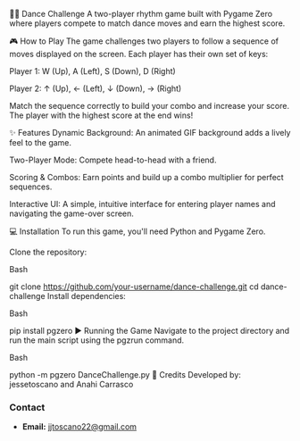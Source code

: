 🕺💃 Dance Challenge
A two-player rhythm game built with Pygame Zero where players compete to match dance moves and earn the highest score.

🎮 How to Play
The game challenges two players to follow a sequence of moves displayed on the screen. Each player has their own set of keys:

Player 1: W (Up), A (Left), S (Down), D (Right)

Player 2: ↑ (Up), ← (Left), ↓ (Down), → (Right)

Match the sequence correctly to build your combo and increase your score. The player with the highest score at the end wins!

✨ Features
Dynamic Background: An animated GIF background adds a lively feel to the game.

Two-Player Mode: Compete head-to-head with a friend.

Scoring & Combos: Earn points and build up a combo multiplier for perfect sequences.

Interactive UI: A simple, intuitive interface for entering player names and navigating the game-over screen.

💻 Installation
To run this game, you'll need Python and Pygame Zero.

Clone the repository:

Bash

git clone https://github.com/your-username/dance-challenge.git
cd dance-challenge
Install dependencies:

Bash

pip install pgzero
▶️ Running the Game
Navigate to the project directory and run the main script using the pgzrun command.

Bash

python -m pgzero DanceChallenge.py
🔨 Credits
Developed by: jessetoscano and Anahi Carrasco

### Contact

- **Email:** jjtoscano22@gmail.com
